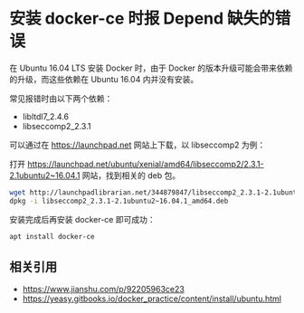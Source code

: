 # 安装 docker-ce 时报 Depend 缺失的错误

在 Ubuntu 16.04 LTS 安装 Docker 时，由于 Docker 的版本升级可能会带来依赖的升级，而这些依赖在 Ubuntu 16.04 内并没有安装。

常见报错时由以下两个依赖：

* libltdl7_2.4.6
* libseccomp2_2.3.1

可以通过在 https://launchpad.net 网站上下载，以 libseccomp2 为例：

打开 https://launchpad.net/ubuntu/xenial/amd64/libseccomp2/2.3.1-2.1ubuntu2~16.04.1 网站，找到相关的 deb 包。

``` bash
wget http://launchpadlibrarian.net/344879847/libseccomp2_2.3.1-2.1ubuntu2~16.04.1_amd64.deb
dpkg -i libseccomp2_2.3.1-2.1ubuntu2~16.04.1_amd64.deb
```

安装完成后再安装 docker-ce 即可成功：

``` bash
apt install docker-ce
```


## 相关引用

* https://www.jianshu.com/p/92205963ce23
* https://yeasy.gitbooks.io/docker_practice/content/install/ubuntu.html
